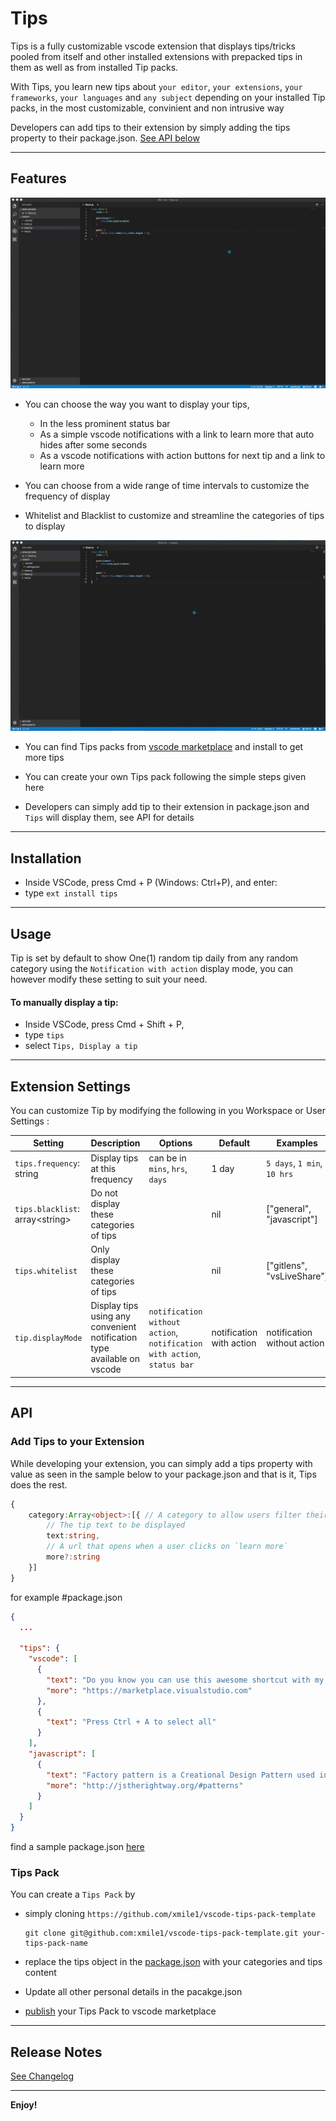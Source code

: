 # Tips
Tips is a fully customizable vscode extension that displays tips/tricks pooled from itself and other installed extensions with prepacked tips in them as well as from installed Tip packs.

With Tips, you learn new tips about `your editor`, `your extensions`, `your frameworks`, `your languages` and `any subject` depending on your installed Tip packs, in the most customizable, convinient and non intrusive way

Developers can add tips to their extension by simply adding the tips property to their package.json. [See API below]()

---
## Features

![tips-demo](./images/tips-demo.gif "Tips Demo")

* You can choose the way you want to display your tips, 

    * In the less prominent status bar
    * As a simple vscode notifications with a link to learn more that auto hides after some seconds
    * As a vscode notifications with action buttons for next tip and a link to learn more

* You can choose from a wide range of time intervals to customize the frequency of display

* Whitelist and Blacklist to customize and streamline the categories of tips to display

![tips-settings-demo](./images/tips-settings-demo.gif "Tips settings demo")

* You can find Tips packs from [vscode marketplace](https://marketplace.visualstudio.com/) and install to get more tips

* You can create your own Tips pack following the simple steps given here

* Developers can simply add tip to their extension in package.json and `Tips` will display them, see API for details

---
## Installation

* Inside VSCode, press Cmd + P (Windows: Ctrl+P), and enter:
* type `ext install tips`

---
## Usage

Tip is set by default to show One(1) random tip daily from any random category using the `Notification with action` display mode, you can however modify these setting to suit your need.

#### To manually display a tip:
* Inside VSCode, press Cmd + Shift + P,
* type `tips`
* select `Tips, Display a tip`



---
## Extension Settings

You can customize Tip by modifying the following in you Workspace or User Settings :

Setting | Description | Options | Default | Examples |
--- | --- | --- | --- | --- |
|`tips.frequency`: string| Display tips at this frequency | can be in `mins`, `hrs`, `days` | 1 day | `5 days`, `1 min`, `10 hrs` |
| `tips.blacklist`: array\<string\> | Do not display these categories of tips | | nil | ["general", "javascript"] |
| `tips.whitelist`| Only display these categories of tips | | nil | ["gitlens", "vsLiveShare"] |
| `tip.displayMode`| Display tips using any convenient notification type available on vscode | `notification without action`, `notification with action`, `status bar` | notification with action | notification without action |

---

## API

### Add Tips to your Extension
While developing your extension, you can simply add a tips property with value as seen in the sample below to your package.json and that is it, Tips does the rest.



```ts
{
    category:Array<object>:[{ // A category to allow users filter their tips
        // The tip text to be displayed
        text:string,
        // A url that opens when a user clicks on `learn more`
        more?:string
    }]
}
```

for example #package.json

```json
{
  ...

  "tips": {
    "vscode": [
      {
        "text": "Do you know you can use this awesome shortcut with my extension?",
        "more": "https://marketplace.visualstudio.com"
      },
      {
        "text": "Press Ctrl + A to select all"
      }
    ],
    "javascript": [
      {
        "text": "Factory pattern is a Creational Design Pattern used in javascript ",
        "more": "http://jstherightway.org/#patterns"
      }
    ]
  }
}
```

find a sample package.json [here](https://github.com/xmile1/vscode-tips-pack-template/blob/master/package.json)

### Tips Pack
You can create a `Tips Pack` by 

* simply cloning `https://github.com/xmile1/vscode-tips-pack-template`

    ```
    git clone git@github.com:xmile1/vscode-tips-pack-template.git your-tips-pack-name
    ```
* replace the tips object in the [package.json](https://github.com/xmile1/vscode-tips-pack-template/blob/master/package.json) with your categories and tips content
* Update all other personal details in the pacakge.json
* [publish](https://code.visualstudio.com/docs/extensions/publish-extension) your Tips Pack to vscode marketplace



---
## Release Notes

[See Changelog](https://github.com/xmile1/vscode-tips/blob/master/CHANGELOG.md)

---

**Enjoy!**
